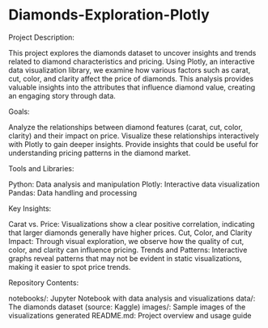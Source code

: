 # Diamonds-Exploration-Plotly
Project Description:

This project explores the diamonds dataset to uncover insights and trends related to diamond characteristics and pricing. Using Plotly, an interactive data visualization library, we examine how various factors such as carat, cut, color, and clarity affect the price of diamonds. This analysis provides valuable insights into the attributes that influence diamond value, creating an engaging story through data.

Goals:

Analyze the relationships between diamond features (carat, cut, color, clarity) and their impact on price.
Visualize these relationships interactively with Plotly to gain deeper insights.
Provide insights that could be useful for understanding pricing patterns in the diamond market.

Tools and Libraries:

Python: Data analysis and manipulation
  Plotly: Interactive data visualization
  Pandas: Data handling and processing


Key Insights:

Carat vs. Price: Visualizations show a clear positive correlation, indicating that larger diamonds generally have higher prices.
 Cut, Color, and Clarity Impact: Through visual exploration, we observe how the quality of cut, color, and clarity can influence pricing.
  Trends and Patterns: Interactive graphs reveal patterns that may not be evident in static visualizations, making it easier to spot price trends.

Repository Contents:

notebooks/: Jupyter Notebook with data analysis and visualizations
 data/: The diamonds dataset (source: Kaggle)
 images/: Sample images of the visualizations generated
 README.md: Project overview and usage guide

